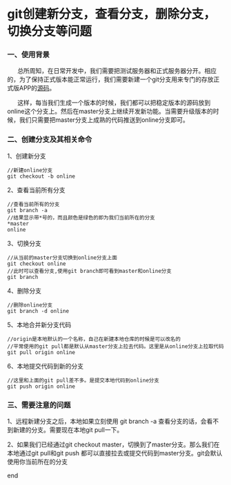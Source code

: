 
# git创建新分支，查看分支，删除分支，切换分支等问题

### 一、使用背景

      总所周知，在日常开发中，我们需要把测试服务器和正式服务器分开。相应的，为了保持正式版本能正常运行，我们需要新建一个git分支用来专门的存放正式版APP的[源码](https://so.csdn.net/so/search?q=%E6%BA%90%E7%A0%81&spm=1001.2101.3001.7020)。

      这样，每当我们生成一个版本的时候，我们都可以把稳定版本的源码放到online这个分支上。然后在master分支上继续开发新功能。当需要升级版本的时候，我们只需要把master分支上成熟的代码推送到online分支即可。

### 二、创建分支及其相关命令

1、创建新分支

```plain
//新建online分支
git checkout -b online
```

2、查看当前所有分支

```plain
//查看当前所有的分支
git branch -a
//结果显示带*号的，而且颜色是绿色的即为我们当前所在的分支
*master
online
```

3、切换分支

```plain
//从当前的master分支切换到online分支上面
git checkout online
//此时可以查看分支,使用git branch即可看到master和online分支
git branch
```

4、删除分支

```plain
//删除online分支
git branch -d online
```

5、本地合并新分支代码

```plain
//origin是本地默认的一个名称，自己在新建本地仓库的时候是可以改名的
//平常使用的git pull都是默认从master分支上拉去代码。这里是从online分支上拉取代码
git pull origin online
```

6、本地提交代码到新的分支

```plain
//这里和上面的git pull差不多。是提交本地代码到online分支
git push origin online
```

### 三、需要注意的问题

1、远程新建分支之后，本地如果立刻使用 git branch -a 查看分支的话，会看不到新建的分支。需要现在本地git pull一下。

2、如果我们已经通过git checkout master，切换到了master分支。那么我们在本地通过git pull和git push 都可以直接拉去或提交代码到master分支。git会默认使用你当前所在的分支

end
